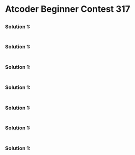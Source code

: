 # Atcoder Beginner Contest 317

## 

### Solution 1: 

```py

```

## 

### Solution 1: 

```py

```

## 

### Solution 1: 

```py

```

## 

### Solution 1: 

```py

```

## 

### Solution 1: 

```py

```

## 

### Solution 1: 

```py

```

## 

### Solution 1: 

```py

```

